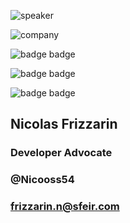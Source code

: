 <!-- .slide: class="speaker-slide" -->

<div class="speaker-slide">

![](assets/images/speaker/nicolas-frizzarin/nicolas-frizzarin.jpg 'speaker')

![](assets/images/speaker/logo-sfeir-blanc.png 'company')

![](assets/images/speaker/nicolas-frizzarin/GDE-2025-WEB.png 'badge badge')

![](assets/images/speaker/nicolas-frizzarin/GDE-2025-Angular.png 'badge badge')

![](assets/images/speaker/nicolas-frizzarin/MVP.png 'badge badge')

<h2>Nicolas <span>Frizzarin</span></h2>

### Developer Advocate

### @Nicooss54

### frizzarin.n@sfeir.com

</div>

